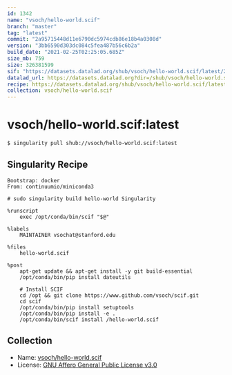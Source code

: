 ```yaml
---
id: 1342
name: "vsoch/hello-world.scif"
branch: "master"
tag: "latest"
commit: "2a95715448d11e6790dc5974cdb86e18b4a0308d"
version: "3bb6590d303dc084c5fea487b56c6b2a"
build_date: "2021-02-25T02:25:05.685Z"
size_mb: 759
size: 326381599
sif: "https://datasets.datalad.org/shub/vsoch/hello-world.scif/latest/2021-02-25-2a957154-3bb6590d/3bb6590d303dc084c5fea487b56c6b2a.simg"
datalad_url: https://datasets.datalad.org?dir=/shub/vsoch/hello-world.scif/latest/2021-02-25-2a957154-3bb6590d/
recipe: https://datasets.datalad.org/shub/vsoch/hello-world.scif/latest/2021-02-25-2a957154-3bb6590d/Singularity
collection: vsoch/hello-world.scif
---
```


# vsoch/hello-world.scif:latest

```bash
$ singularity pull shub://vsoch/hello-world.scif:latest
```

## Singularity Recipe

```singularity
Bootstrap: docker
From: continuumio/miniconda3

# sudo singularity build hello-world Singularity

%runscript
    exec /opt/conda/bin/scif "$@"

%labels
    MAINTAINER vsochat@stanford.edu

%files
    hello-world.scif

%post
    apt-get update && apt-get install -y git build-essential
    /opt/conda/bin/pip install dateutils

    # Install SCIF
    cd /opt && git clone https://www.github.com/vsoch/scif.git
    cd scif
    /opt/conda/bin/pip install setuptools
    /opt/conda/bin/pip install -e .
    /opt/conda/bin/scif install /hello-world.scif
```

## Collection

 - Name: [vsoch/hello-world.scif](https://github.com/vsoch/hello-world.scif)
 - License: [GNU Affero General Public License v3.0](https://api.github.com/licenses/agpl-3.0)

